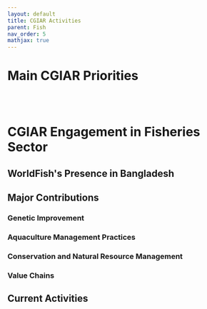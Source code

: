 ```yaml
---
layout: default
title: CGIAR Activities
parent: Fish
nav_order: 5
mathjax: true
---
```


# Main CGIAR Priorities

<br> <br> 

# CGIAR Engagement in Fisheries Sector

## WorldFish's Presence in Bangladesh


## Major Contributions
### Genetic Improvement

### Aquaculture Management Practices

### Conservation and Natural Resource Management

### Value Chains


## Current Activities

